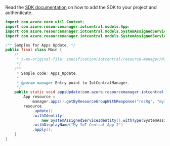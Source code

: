 Read the [SDK documentation](https://github.com/Azure/azure-sdk-for-java/blob/azure-resourcemanager-iotcentral_1.0.0/sdk/iotcentral/azure-resourcemanager-iotcentral/README.md) on how to add the SDK to your project and authenticate.

```java
import com.azure.core.util.Context;
import com.azure.resourcemanager.iotcentral.models.App;
import com.azure.resourcemanager.iotcentral.models.SystemAssignedServiceIdentity;
import com.azure.resourcemanager.iotcentral.models.SystemAssignedServiceIdentityType;

/** Samples for Apps Update. */
public final class Main {
    /*
     * x-ms-original-file: specification/iotcentral/resource-manager/Microsoft.IoTCentral/stable/2021-06-01/examples/Apps_Update.json
     */
    /**
     * Sample code: Apps_Update.
     *
     * @param manager Entry point to IotCentralManager.
     */
    public static void appsUpdate(com.azure.resourcemanager.iotcentral.IotCentralManager manager) {
        App resource =
            manager.apps().getByResourceGroupWithResponse("resRg", "myIoTCentralApp", Context.NONE).getValue();
        resource
            .update()
            .withIdentity(
                new SystemAssignedServiceIdentity().withType(SystemAssignedServiceIdentityType.SYSTEM_ASSIGNED))
            .withDisplayName("My IoT Central App 2")
            .apply();
    }
}
```
